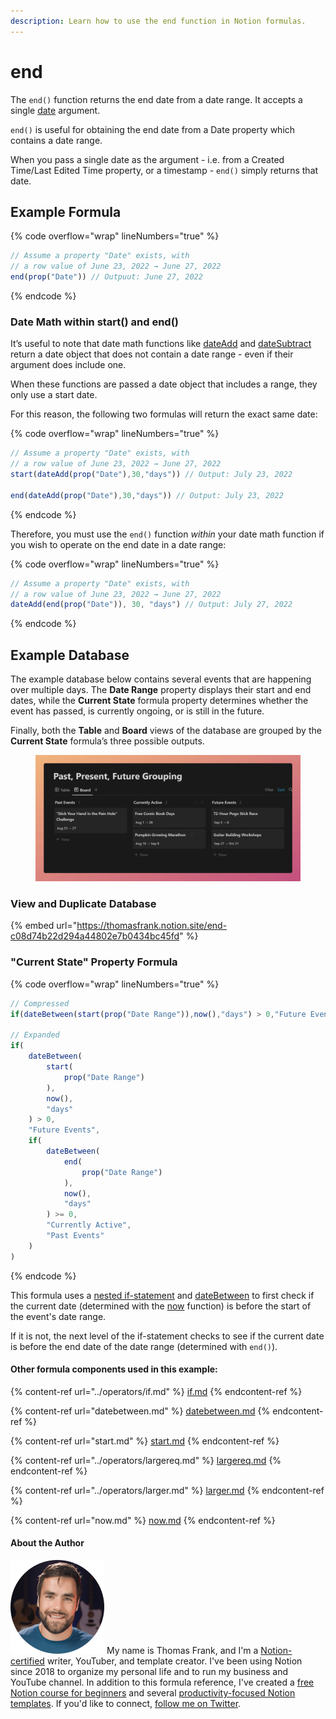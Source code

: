 ```yaml
---
description: Learn how to use the end function in Notion formulas.
---
```


# end

The `end()` function returns the end date from a date range. It accepts a single [date](../../formula-basics/data-types/date-data-type.md) argument.

`end()` is useful for obtaining the end date from a Date property which contains a date range.

When you pass a single date as the argument - i.e. from a Created Time/Last Edited Time property, or a timestamp - `end()` simply returns that date.

## Example Formula

{% code overflow="wrap" lineNumbers="true" %}
```jsx
// Assume a property "Date" exists, with 
// a row value of June 23, 2022 → June 27, 2022
end(prop("Date")) // Outpuut: June 27, 2022
```
{% endcode %}

### Date Math within start() and end()

It’s useful to note that date math functions like [dateAdd](dateadd.md) and [dateSubtract](datesubtract.md) return a date object that does not contain a date range - even if their argument does include one.

When these functions are passed a date object that includes a range, they only use a start date.

For this reason, the following two formulas will return the exact same date:

{% code overflow="wrap" lineNumbers="true" %}
```jsx
// Assume a property "Date" exists, with 
// a row value of June 23, 2022 → June 27, 2022
start(dateAdd(prop("Date"),30,"days")) // Output: July 23, 2022

end(dateAdd(prop("Date"),30,"days")) // Output: July 23, 2022
```
{% endcode %}

Therefore, you must use the `end()` function _within_ your date math function if you wish to operate on the end date in a date range:

{% code overflow="wrap" lineNumbers="true" %}
```jsx
// Assume a property "Date" exists, with 
// a row value of June 23, 2022 → June 27, 2022
dateAdd(end(prop("Date")), 30, "days") // Output: July 27, 2022
```
{% endcode %}

## Example Database

The example database below contains several events that are happening over multiple days. The **Date Range** property displays their start and end dates, while the **Current State** formula property determines whether the event has passed, is currently ongoing, or is still in the future.

Finally, both the **Table** and **Board** views of the database are grouped by the **Current State** formula’s three possible outputs.

<figure><img src="../../.gitbook/assets/End Function - Notion Formulas.png" alt=""><figcaption></figcaption></figure>

### View and Duplicate Database

{% embed url="https://thomasfrank.notion.site/end-c08d74b22d294a44802e7b0434bc45fd" %}

### "Current State" Property Formula

{% code overflow="wrap" lineNumbers="true" %}
```jsx
// Compressed
if(dateBetween(start(prop("Date Range")),now(),"days") > 0,"Future Events",if(dateBetween(end(prop("Date Range")),now(),"days") >= 0,"Currently Active","Past Events"))

// Expanded
if(
    dateBetween(
        start(
            prop("Date Range")
        ),
        now(),
        "days"
    ) > 0,
    "Future Events",
    if(
        dateBetween(
            end(
                prop("Date Range")
            ),
            now(),
            "days"
        ) >= 0,
        "Currently Active",
        "Past Events"
    )
)
```
{% endcode %}

This formula uses a [nested if-statement](../operators/if.md#nested-if-then-statements) and [dateBetween](datebetween.md) to first check if the current date (determined with the [now](now.md) function) is before the start of the event's date range.

If it is not, the next level of the if-statement checks to see if the current date is before the end date of the date range (determined with `end()`).

#### Other formula components used in this example:

{% content-ref url="../operators/if.md" %}
[if.md](../operators/if.md)
{% endcontent-ref %}

{% content-ref url="datebetween.md" %}
[datebetween.md](datebetween.md)
{% endcontent-ref %}

{% content-ref url="start.md" %}
[start.md](start.md)
{% endcontent-ref %}

{% content-ref url="../operators/largereq.md" %}
[largereq.md](../operators/largereq.md)
{% endcontent-ref %}

{% content-ref url="../operators/larger.md" %}
[larger.md](../operators/larger.md)
{% endcontent-ref %}

{% content-ref url="now.md" %}
[now.md](now.md)
{% endcontent-ref %}

#### About the Author

<img src="../../.gitbook/assets/Notion Fundamentals with Thomas Frank - Avatar 2021 compressed (1).png" alt="" data-size="line"> My name is Thomas Frank, and I'm a [Notion-certified](https://www.credly.com/badges/95fae13a-17bf-4b4a-a3d2-d58c8a3e6a2a/public\_url) writer, YouTuber, and template creator. I've been using Notion since 2018 to organize my personal life and to run my business and YouTube channel. In addition to this formula reference, I've created a [free Notion course for beginners](https://thomasjfrank.com/fundamentals/) and several [productivity-focused Notion templates](https://thomasjfrank.com/templates/). If you'd like to connect, [follow me on Twitter](https://twitter.com/TomFrankly).
